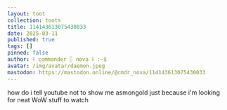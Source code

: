 ```yaml
---
layout: toot
collection: toots
title: 114143613075430033
date: 2025-03-11
published: true
tags: []
pinned: false
author: ⸸ commander ░ nova ⸸ :~$
avatar: /img/avatar/daemon.jpeg
mastodon: https://mastodon.online/@cmdr_nova/114143613075430033
---
```


how do i tell youtube not to show me asmongold just because i'm looking for neat WoW stuff to watch

